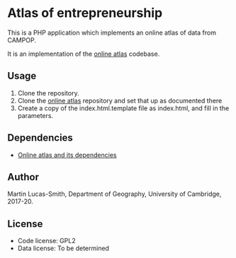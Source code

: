 # Atlas of entrepreneurship

This is a PHP application which implements an online atlas of data from CAMPOP.

It is an implementation of the [online atlas](https://github.com/campop/online-atlas) codebase.


Usage
-----

1. Clone the repository.
2. Clone the [online atlas](https://github.com/campop/online-atlas) repository and set that up as documented there
3. Create a copy of the index.html.template file as index.html, and fill in the parameters.


Dependencies
------------

* [Online atlas and its dependencies](https://github.com/campop/online-atlas)


Author
------

Martin Lucas-Smith, Department of Geography, University of Cambridge, 2017-20.


License
-------

- Code license: GPL2
- Data license: To be determined

